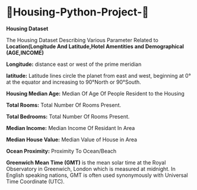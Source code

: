 # :house_with_garden:Housing-Python-Project-:house_with_garden:
**Housing Dataset**

The Housing Dataset Describing Various Parameter Related to **Location(Longitude And Latitude,Hotel Amentities and Demographical (AGE,INCOME)** 


**Longitude:** distance east or west of the prime meridian

**latitude:** Latitude lines circle the planet from east and west,
           beginning at 0° at the equator and increasing to 90°North or 90°South.

**Housing Median Age:** Median Of Age Of People Resident to the
           Housing

**Total Rooms:** Total Number Of Rooms Present.

**Total Bedrooms:**  Total Number Of Rooms Present.

 **Median Income:** Median Income Of Residant In Area  

**Median House Value:** Median Value of House in Area

**Ocean Proximity:** Proximity To Ocean/Beach

**Greenwich Mean Time (GMT)** is the mean solar time at the Royal Observatory in Greenwich, London which is measured at midnight. In English speaking nations, GMT is often used synonymously with Universal Time Coordinate (UTC).
